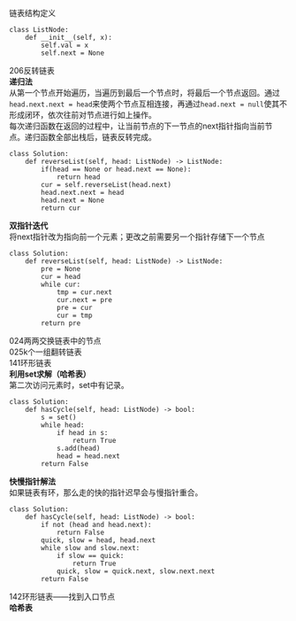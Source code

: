 链表结构定义
```
class ListNode:
    def __init__(self, x):
        self.val = x
        self.next = None
```
206反转链表  
**递归法**  
从第一个节点开始遍历，当遍历到最后一个节点时，将最后一个节点返回。通过```head.next.next = head```来使两个节点互相连接，再通过```head.next = null```使其不形成闭环，依次往前对节点进行如上操作。  
每次递归函数在返回的过程中，让当前节点的下一节点的next指针指向当前节点。递归函数全部出栈后，链表反转完成。  
```
class Solution:
    def reverseList(self, head: ListNode) -> ListNode:
        if(head == None or head.next == None):
            return head
        cur = self.reverseList(head.next)
        head.next.next = head
        head.next = None
        return cur
```
**双指针迭代**  
将next指针改为指向前一个元素；更改之前需要另一个指针存储下一个节点  
```
class Solution:
    def reverseList(self, head: ListNode) -> ListNode:
        pre = None
        cur = head
        while cur:
            tmp = cur.next
            cur.next = pre
            pre = cur
            cur = tmp
        return pre
```

024两两交换链表中的节点  
025k个一组翻转链表  
141环形链表  
**利用set求解（哈希表）**  
第二次访问元素时，set中有记录。
```
class Solution:
    def hasCycle(self, head: ListNode) -> bool:
        s = set()
        while head:
            if head in s:
                return True
            s.add(head)
            head = head.next
        return False
```
**快慢指针解法**  
如果链表有环，那么走的快的指针迟早会与慢指针重合。  
```
class Solution:
    def hasCycle(self, head: ListNode) -> bool:
        if not (head and head.next):
            return False
        quick, slow = head, head.next
        while slow and slow.next:
            if slow == quick:
                return True
            quick, slow = quick.next, slow.next.next
        return False
```
142环形链表——找到入口节点  
**哈希表**  
